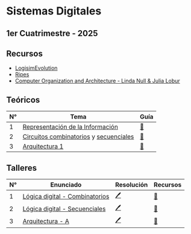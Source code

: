 # Sistemas Digitales

## 1er Cuatrimestre - 2025

## Recursos

- [LogisimEvolution](https://github.com/logisim-evolution/logisim-evolution)
- [Ripes](https://github.com/mortbopet/Ripes)
- [Computer Organization and Architecture - Linda Null & Julia Lobur](https://junyours.wordpress.com/wp-content/uploads/2012/07/computer-organization-and-architecture.pdf)

## Teóricos

| N° | Tema                                                                                          | Guía |
|-----|----------------------------------------------------------------------------------------------|------|
| 1   | [Representación de la Información](https://github.com/blatth/uba-sd/tree/main/Teoricas/Teorica1.pdf) | [📎](https://github.com/blatth/uba-sd/tree/main/Gu%C3%ADas/Guia1.pdf)
| 2   | [Circuitos combinatorios](https://github.com/blatth/uba-sd/tree/main/Teoricas/Teorica2.pdf) y [secuenciales](https://github.com/blatth/uba-sd/tree/main/Teoricas/Teorica2b.pdf) | [📎](https://github.com/blatth/uba-sd/tree/main/Gu%C3%ADas/Guia2.pdf)
| 3   | [Arquitectura 1](https://github.com/blatth/uba-sd/tree/main/Teoricas/Teorica3.pdf) | [📎](https://github.com/blatth/uba-sd/tree/main/Gu%C3%ADas/Guia3.pdf)

## Talleres

| N° |                  Enunciado                       | Resolución  | Recursos |
|----|--------------------------------------------------|-------------|----------|
| 1  | [Lógica digital - Combinatorios](https://github.com/blatth/uba-sd/tree/main/Talleres/Enunciados/TallerE1.pdf) | [🖊️](https://github.com/blatth/uba-sd/tree/main/Talleres/Resoluciones/Taller1) | [📂](https://github.com/blatth/uba-sd/tree/main/Talleres/Recursos/Taller12)
| 2  | [Lógica digital - Secuenciales](https://github.com/blatth/uba-sd/tree/main/Talleres/Enunciados/TallerE2.pdf) | [🖊️](https://github.com/blatth/uba-sd/tree/main/Talleres/Resoluciones/Taller2) | [📂](https://github.com/blatth/uba-sd/tree/main/Talleres/Recursos/Taller12)
| 3  | [Arquitectura - A](https://github.com/blatth/uba-sd/tree/main/Talleres/Enunciados/TallerE3.pdf) | [🖊️](https://github.com/blatth/uba-sd/tree/main/Talleres/Resoluciones/Taller3) | [📂](https://github.com/blatth/uba-sd/tree/main/Talleres/Recursos/Taller3)

